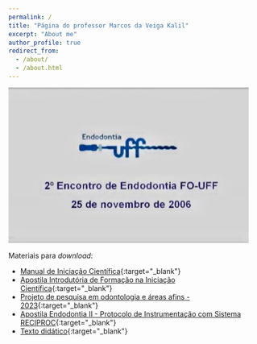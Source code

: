 ```yaml
---
permalink: /
title: "Página do professor Marcos da Veiga Kalil"
excerpt: "About me"
author_profile: true
redirect_from: 
  - /about/
  - /about.html
---
```



[![Watch the video](https://github.com/m-kalil/m-kalil.github.io/blob/master/images/WhatsApp%20Image%202024-01-03%20at%2014.02.35.jpeg?raw=true)](https://youtu.be/vt5fpE0bzSY)

Materiais para _download_:
- [Manual de Iniciação Científica](https://m-kalil.github.io/files/manual_de_iniciacao_cientifica.pdf){:target="_blank"}
- [Apostila Introdutória de Formação na Iniciação Científica](https://m-kalil.github.io/files/apostila_iniciacao_cientifica.pdf){:target="_blank"}
- [Projeto de pesquisa em odontologia e áreas afins - 2023](https://m-kalil.github.io/files/projeto_de_pesquisa_2023.pdf){:target="_blank"}
- [Apostila Endodontia II - Protocolo de Instrumentação com Sistema RECIPROC](https://m-kalil.github.io/files/apostila_endodontia_II.pdf){:target="_blank"}
- [Texto didático](https://m-kalil.github.io/files/texto_didatico.pdf){:target="_blank"}

